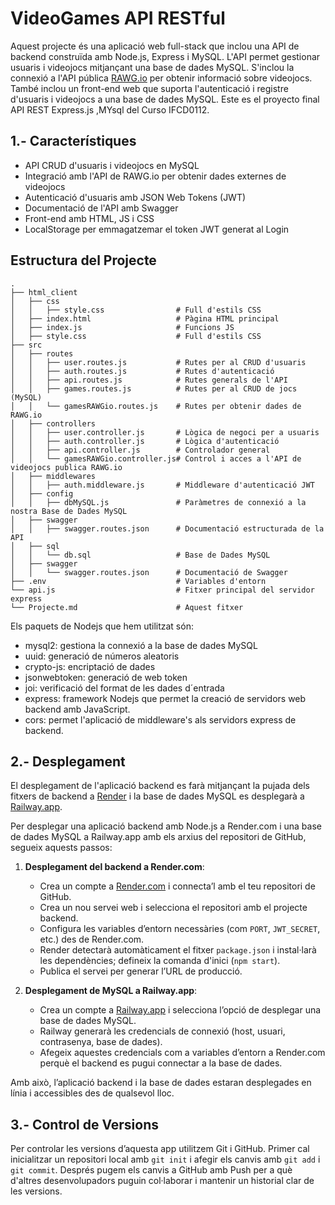 # VideoGames API RESTful


Aquest projecte és una aplicació web full-stack que inclou una API de backend construïda amb Node.js, Express i MySQL. L'API permet gestionar usuaris i videojocs mitjançant una base de dades MySQL. S'inclou la connexió a l'API pública [RAWG.io](https://rawg.io/) per obtenir informació sobre videojocs. També inclou un front-end web que suporta l'autenticació i registre d'usuaris i videojocs a una base de dades MySQL. Este es el proyecto final API REST Express.js ,MYsql del Curso IFCD0112.

## 1.- Característiques

- API CRUD d'usuaris i videojocs en MySQL
- Integració amb l'API de RAWG.io per obtenir dades externes de videojocs
- Autenticació d'usuaris amb JSON Web Tokens (JWT)
- Documentació de l'API amb Swagger
- Front-end amb HTML, JS i CSS
- LocalStorage per emmagatzemar el token JWT generat al Login

## Estructura del Projecte

```plaintext
.
├── html_client
│   ├── css
│   │   ├── style.css                # Full d'estils CSS
│   ├── index.html                   # Pàgina HTML principal
│   ├── index.js                     # Funcions JS
│   ├── style.css                    # Full d'estils CSS
├── src
│   ├── routes
│   │   ├── user.routes.js           # Rutes per al CRUD d'usuaris
│   │   ├── auth.routes.js           # Rutes d'autenticació
│   │   ├── api.routes.js            # Rutes generals de l'API
│   │   ├── games.routes.js          # Rutes per al CRUD de jocs (MySQL)
│   │   └── gamesRAWGio.routes.js    # Rutes per obtenir dades de RAWG.io
│   ├── controllers
│   │   ├── user.controller.js       # Lògica de negoci per a usuaris
│   │   ├── auth.controller.js       # Lògica d'autenticació
│   │   ├── api.controller.js        # Controlador general
│   │   └── gamesRAWGio.controller.js# Control i acces a l'API de videojocs publica RAWG.io
│   ├── middlewares
│   │   ├── auth.middleware.js       # Middleware d'autenticació JWT
│   ├── config
│   │   ├── dbMySQL.js               # Paràmetres de connexió a la nostra Base de Dades MySQL
│   ├── swagger
│   │   ├── swagger.routes.json      # Documentació estructurada de la API
│   ├── sql
│   │   └── db.sql                   # Base de Dades MySQL
│   ├── swagger
│   │   └── swagger.routes.json      # Documentació de Swagger
├── .env                             # Variables d'entorn
└── api.js                           # Fitxer principal del servidor express
└── Projecte.md                      # Aquest fitxer

```
Els paquets de Nodejs que hem utilitzat són: 

- mysql2:   gestiona la connexió a la base de dades MySQL
- uuid:     generació de números aleatoris
- crypto-js:    encriptació de dades
- jsonwebtoken:     generació de web token
- joi:  verificació del format de les dades d´entrada
- express:  framework Nodejs que permet la creació de servidors web backend amb JavaScript.
- cors:     permet l'aplicació de middleware's als servidors express de backend.



## 2.- Desplegament

El desplegament de l'aplicació backend es farà mitjançant la pujada dels fitxers de backend a [Render](https://render.com) i la base de dades MySQL es desplegarà a [Railway.app](https://railway.app).

Per desplegar una aplicació backend amb Node.js a Render.com i una base de dades MySQL a Railway.app amb els arxius del repositori de GitHub, segueix aquests passos:

1. **Desplegament del backend a Render.com**:
   - Crea un compte a [Render.com](https://render.com) i connecta’l amb el teu repositori de GitHub.
   - Crea un nou servei web i selecciona el repositori amb el projecte backend.
   - Configura les variables d’entorn necessàries (com `PORT`, `JWT_SECRET`, etc.) des de Render.com.
   - Render detectarà automàticament el fitxer `package.json` i instal·larà les dependències; defineix la comanda d'inici (`npm start`).
   - Publica el servei per generar l’URL de producció.

2. **Desplegament de MySQL a Railway.app**:
   - Crea un compte a [Railway.app](https://railway.app) i selecciona l’opció de desplegar una base de dades MySQL.
   - Railway generarà les credencials de connexió (host, usuari, contrasenya, base de dades).
   - Afegeix aquestes credencials com a variables d’entorn a Render.com perquè el backend es pugui connectar a la base de dades.
   
Amb això, l’aplicació backend i la base de dades estaran desplegades en línia i accessibles des de qualsevol lloc.

## 3.- Control de Versions

Per controlar les versions d’aquesta app utilitzem Git i GitHub. Primer cal inicialitzar un repositori local amb `git init` i afegir els canvis amb `git add` i `git commit`. Després pugem els canvis a GitHub amb Push per a què d'altres desenvolupadors puguin col·laborar i mantenir un historial clar de les versions.